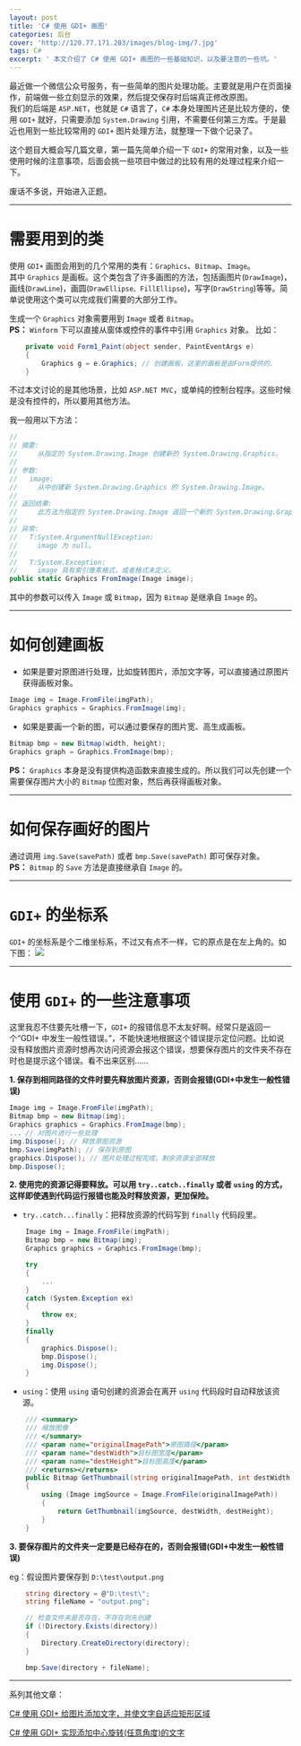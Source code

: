 ```yaml
---
layout: post
title: 'C# 使用 GDI+ 画图'
categories: 后台
cover: 'http://120.77.171.203/images/blog-img/7.jpg'
tags: C#
excerpt: ' 本文介绍了 C# 使用 GDI+ 画图的一些基础知识，以及要注意的一些坑。'
---
```


最近做一个微信公众号服务，有一些简单的图片处理功能。主要就是用户在页面操作，前端做一些立刻显示的效果，然后提交保存时后端真正修改原图。   
我们的后端是 `ASP.NET`，也就是 `C#` 语言了，`C#` 本身处理图片还是比较方便的，使用 `GDI+` 就好，只需要添加 `System.Drawing` 引用，不需要任何第三方库。于是最近也用到一些比较常用的 `GDI+` 图片处理方法，就整理一下做个记录了。

这个题目大概会写几篇文章，第一篇先简单介绍一下 `GDI+` 的常用对象，以及一些使用时候的注意事项，后面会挑一些项目中做过的比较有用的处理过程来介绍一下。

废话不多说，开始进入正题。

---

# 需要用到的类

使用 `GDI+` 画图会用到的几个常用的类有：`Graphics`、`Bitmap`、`Image`。  
其中 `Graphics` 是画板。这个类包含了许多画图的方法，包括画图片(`DrawImage`)，画线(`DrawLine`)，画圆(`DrawEllipse、FillEllipse`)，写字(`DrawString`)等等。简单说使用这个类可以完成我们需要的大部分工作。 

生成一个 `Graphics` 对象需要用到 `Image` 或者 `Bitmap`。  
**PS：** `Winform` 下可以直接从窗体或控件的事件中引用 `Graphics` 对象。
比如：
```csharp
    private void Form1_Paint(object sender, PaintEventArgs e)
    {
        Graphics g = e.Graphics; // 创建画板，这里的画板是由Form提供的.
    }
```

不过本文讨论的是其他场景，比如 `ASP.NET MVC`，或单纯的控制台程序。这些时候是没有控件的，所以要用其他方法。  

我一般用以下方法：
```csharp
//
// 摘要:
//     从指定的 System.Drawing.Image 创建新的 System.Drawing.Graphics。
//
// 参数:
//   image:
//     从中创建新 System.Drawing.Graphics 的 System.Drawing.Image。
//
// 返回结果:
//     此方法为指定的 System.Drawing.Image 返回一个新的 System.Drawing.Graphics。
//
// 异常:
//   T:System.ArgumentNullException:
//     image 为 null。
//
//   T:System.Exception:
//     image 具有索引像素格式，或者格式未定义。
public static Graphics FromImage(Image image);
```
其中的参数可以传入 `Image` 或 `Bitmap`，因为 `Bitmap` 是继承自 `Image` 的。

---

# 如何创建画板

- 如果是要对原图进行处理，比如旋转图片，添加文字等，可以直接通过原图片获得画板对象。
```csharp
Image img = Image.FromFile(imgPath);
Graphics graphics = Graphics.FromImage(img);
```

- 如果是要画一个新的图，可以通过要保存的图片宽、高生成画板。
```csharp
Bitmap bmp = new Bitmap(width, height);
Graphics graph = Graphics.FromImage(bmp);
```
**PS：** `Graphics` 本身是没有提供构造函数来直接生成的。所以我们可以先创建一个需要保存图片大小的 `Bitmap` 位图对象，然后再获得画板对象。

---

# 如何保存画好的图片
通过调用 `img.Save(savePath)` 或者 `bmp.Save(savePath)` 即可保存对象。  
**PS：** `Bitmap` 的 `Save` 方法是直接继承自 `Image` 的。

---

# `GDI+` 的坐标系
`GDI+` 的坐标系是个二维坐标系，不过又有点不一样，它的原点是在左上角的。如下图：
![](https://images2018.cnblogs.com/blog/893839/201804/893839-20180401170914816-1168338857.png)

---

# 使用 `GDI+` 的一些注意事项

这里我忍不住要先吐槽一下，`GDI+` 的报错信息不太友好啊。经常只是返回一个“GDI+ 中发生一般性错误。”，不能快速地根据这个错误提示定位问题。比如说没有释放图片资源时想再次访问资源会报这个错误，想要保存图片的文件夹不存在时也是提示这个错误。看不出来区别……

**1. 保存到相同路径的文件时要先释放图片资源，否则会报错(GDI+中发生一般性错误)**
```csharp
Image img = Image.FromFile(imgPath);
Bitmap bmp = new Bitmap(img);
Graphics graphics = Graphics.FromImage(bmp);
... // 对图片进行一些处理
img.Dispose(); // 释放原图资源
bmp.Save(imgPath); // 保存到原图
graphics.Dispose(); // 图片处理过程完成，剩余资源全部释放
bmp.Dispose();
```

**2. 使用完的资源记得要释放。可以用 `try..catch..finally` 或者 `using` 的方式，这样即使遇到代码运行报错也能及时释放资源，更加保险。**

- `try..catch...finally`：把释放资源的代码写到 `finally` 代码段里。
```csharp
    Image img = Image.FromFile(imgPath);
    Bitmap bmp = new Bitmap(img);
    Graphics graphics = Graphics.FromImage(bmp);

    try
    {
        ...
    }
    catch (System.Exception ex)
    {
        throw ex;
    }
    finally
    {
        graphics.Dispose();
        bmp.Dispose();
        img.Dispose();
    }
```

- `using`：使用 `using` 语句创建的资源会在离开 `using` 代码段时自动释放该资源。
```csharp
    /// <summary>
    /// 缩放图像
    /// </summary>
    /// <param name="originalImagePath">原图路径</param>
    /// <param name="destWidth">目标图宽度</param>
    /// <param name="destHeight">目标图高度</param>
    /// <returns></returns>
    public Bitmap GetThumbnail(string originalImagePath, int destWidth, int destHeight)
    {
        using (Image imgSource = Image.FromFile(originalImagePath))
        {
            return GetThumbnail(imgSource, destWidth, destHeight);
        }
    }
```

**3. 要保存图片的文件夹一定要是已经存在的，否则会报错(GDI+中发生一般性错误)**

eg：假设图片要保存到 `D:\test\output.png`
```csharp
    string directory = @"D:\test\";
    string fileName = "output.png";

    // 检查文件夹是否存在，不存在则先创建
    if (!Directory.Exists(directory))
    {
        Directory.CreateDirectory(directory);
    }

    bmp.Save(directory + fileName);
```

---

系列其他文章：

[C# 使用 GDI+ 给图片添加文字，并使文字自适应矩形区域](https://dandelion-drq.github.io/2018/04/07/csharp_use_gdiplus_to_add_text.html)

[C# 使用 GDI+ 实现添加中心旋转(任意角度)的文字](https://dandelion-drq.github.io/2018/04/09/csharp_use_gdiplus_to_rotate_text.html)
